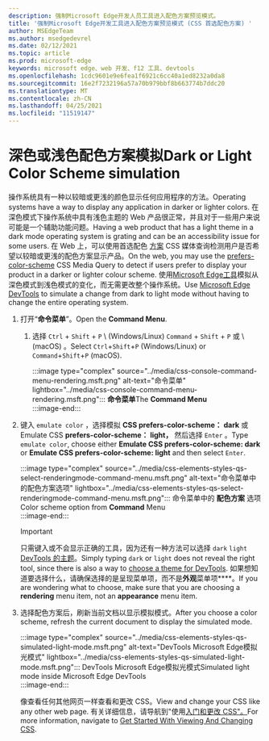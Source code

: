 ```yaml
---
description: 强制Microsoft Edge开发人员工具进入配色方案预览模式。
title: '强制Microsoft Edge开发工具进入配色方案预览模式 (CSS 首选配色方案) '
author: MSEdgeTeam
ms.author: msedgedevrel
ms.date: 02/12/2021
ms.topic: article
ms.prod: microsoft-edge
keywords: microsoft edge、web 开发、f12 工具、devtools
ms.openlocfilehash: 1cdc9601e9e6fea1f6921c6cc40a1ed8232a0da8
ms.sourcegitcommit: 16e2f7232196a57a70b979bbf8b663774b7ddc20
ms.translationtype: MT
ms.contentlocale: zh-CN
ms.lasthandoff: 04/25/2021
ms.locfileid: "11519147"
---
```

# <a name="dark-or-light-color-scheme-simulation"></a><span data-ttu-id="e7bbe-104">深色或浅色配色方案模拟</span><span class="sxs-lookup"><span data-stu-id="e7bbe-104">Dark or Light Color Scheme simulation</span></span>  

<span data-ttu-id="e7bbe-105">操作系统具有一种以较暗或更浅的颜色显示任何应用程序的方法。</span><span class="sxs-lookup"><span data-stu-id="e7bbe-105">Operating systems have a way to display any application in darker or lighter colors.</span></span>  <span data-ttu-id="e7bbe-106">在深色模式下操作系统中具有浅色主题的 Web 产品很正常，并且对于一些用户来说可能是一个辅助功能问题。</span><span class="sxs-lookup"><span data-stu-id="e7bbe-106">Having a web product that has a light theme in a dark mode operating system is grating and can be an accessibility issue for some users.</span></span>  <span data-ttu-id="e7bbe-107">在 Web 上，可以使用首选配色 [方案][MDNPrefersColorScheme] CSS 媒体查询检测用户是否希望以较暗或更浅的配色方案显示产品。</span><span class="sxs-lookup"><span data-stu-id="e7bbe-107">On the web, you may use the [prefers-color-scheme][MDNPrefersColorScheme] CSS Media Query to detect if users prefer to display your product in a darker or lighter colour scheme.</span></span>  <span data-ttu-id="e7bbe-108">使用[Microsoft Edge工具][DevtoolsIndex]模拟从深色模式到浅色模式的变化，而无需更改整个操作系统。</span><span class="sxs-lookup"><span data-stu-id="e7bbe-108">Use [Microsoft Edge DevTools][DevtoolsIndex] to simulate a change from dark to light mode without having to change the entire operating system.</span></span>  

1.  <span data-ttu-id="e7bbe-109">打开“**命令菜单**”。</span><span class="sxs-lookup"><span data-stu-id="e7bbe-109">Open the **Command Menu**.</span></span>  
    1.  <span data-ttu-id="e7bbe-110">选择 `Ctrl` + `Shift` + `P` \ (Windows/Linux\) `Command` + `Shift` + `P` 或 \ (macOS\) 。</span><span class="sxs-lookup"><span data-stu-id="e7bbe-110">Select `Ctrl`+`Shift`+`P` \(Windows/Linux\) or `Command`+`Shift`+`P` \(macOS\).</span></span>  
        
        :::image type="complex" source="../media/css-console-command-menu-rendering.msft.png" alt-text="命令菜单" lightbox="../media/css-console-command-menu-rendering.msft.png":::
           <span data-ttu-id="e7bbe-112">**命令菜单**</span><span class="sxs-lookup"><span data-stu-id="e7bbe-112">The **Command Menu**</span></span>  
        :::image-end:::  
        
1.  <span data-ttu-id="e7bbe-113">键入 `emulate color` ，选择模拟 **CSS prefers-color-scheme： dark** 或 Emulate CSS **prefers-color-scheme： light，** 然后选择 `Enter` 。</span><span class="sxs-lookup"><span data-stu-id="e7bbe-113">Type `emulate color`, choose either **Emulate CSS prefers-color-scheme: dark** or **Emulate CSS prefers-color-scheme: light** and then select `Enter`.</span></span>  
    
    :::image type="complex" source="../media/css-elements-styles-qs-select-renderingmode-command-menu.msft.png" alt-text="命令菜单中的配色方案选项" lightbox="../media/css-elements-styles-qs-select-renderingmode-command-menu.msft.png":::
       <span data-ttu-id="e7bbe-115">命令菜单中的 **配色方案** 选项</span><span class="sxs-lookup"><span data-stu-id="e7bbe-115">Color scheme option from **Command** Menu</span></span>  
    :::image-end:::  
    
    > [!IMPORTANT]
    > <span data-ttu-id="e7bbe-116">只需键入或不会显示正确的工具，因为还有一种方法可以选择 `dark` `light` [DevTools 的主题][DevtoolsCustomizeDarkTheme]。</span><span class="sxs-lookup"><span data-stu-id="e7bbe-116">Simply typing `dark` or `light` does not reveal the right tool, since there is also a way to [choose a theme for DevTools][DevtoolsCustomizeDarkTheme].</span></span>  <span data-ttu-id="e7bbe-117">如果想知道要选择什么，请确保选择的是呈现菜单项，而不是**外观**菜单项\*\*\*\*。</span><span class="sxs-lookup"><span data-stu-id="e7bbe-117">If you are wondering what to choose, make sure that you are choosing a **rendering** menu item, not an **appearance** menu item.</span></span>  

1.  <span data-ttu-id="e7bbe-118">选择配色方案后，刷新当前文档以显示模拟模式。</span><span class="sxs-lookup"><span data-stu-id="e7bbe-118">After you choose a color scheme, refresh the current document to display the simulated mode.</span></span>  
    
    :::image type="complex" source="../media/css-elements-styles-qs-simulated-light-mode.msft.png" alt-text="DevTools Microsoft Edge模拟光模式" lightbox="../media/css-elements-styles-qs-simulated-light-mode.msft.png":::
       <span data-ttu-id="e7bbe-120">DevTools Microsoft Edge模拟光模式</span><span class="sxs-lookup"><span data-stu-id="e7bbe-120">Simulated light mode inside Microsoft Edge DevTools</span></span>  
    :::image-end:::  
    
    <span data-ttu-id="e7bbe-121">像查看任何其他网页一样查看和更改 CSS。</span><span class="sxs-lookup"><span data-stu-id="e7bbe-121">View and change your CSS like any other web page.</span></span>  <span data-ttu-id="e7bbe-122">有关详细信息，请导航到"使用[入门和更改 CSS"。][DevtoolsCssIndex]</span><span class="sxs-lookup"><span data-stu-id="e7bbe-122">For more information, navigate to [Get Started With Viewing And Changing CSS][DevtoolsCssIndex].</span></span>  

<!-- links -->  

[DevtoolsIndex]: ../index.md "Microsoft Edge (Chromium) 开发人员工具 | Microsoft Docs"  
[DevtoolsCustomizeDarkTheme]: ../customize/dark-theme.md "在 DevTools Microsoft Edge中启用深色|Microsoft Docs"
[DevtoolsCssIndex]: ../css/index.md "查看和更改 CSS 入门 | Microsoft 文档"  

[MDNPrefersColorScheme]: https://developer.mozilla.org/docs/Web/CSS/@media/prefers-color-scheme "prefers-color-scheme |MDN"  
